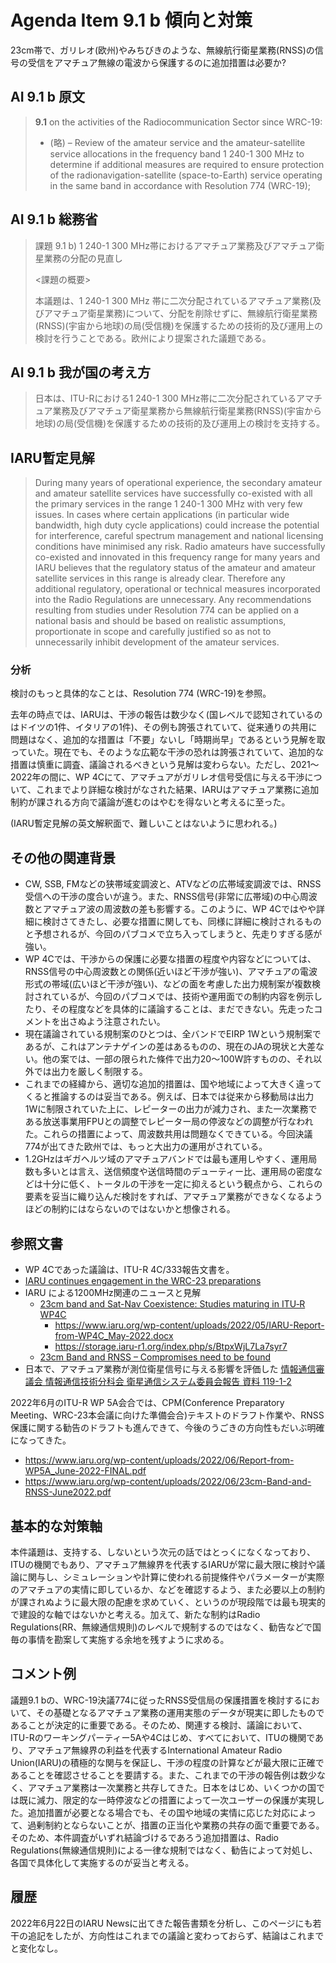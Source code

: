 # Agenda Item 9.1 b 傾向と対策
23cm帯で、ガリレオ(欧州)やみちびきのような、無線航行衛星業務(RNSS)の信号の受信をアマチュア無線の電波から保護するのに追加措置は必要か?

## AI 9.1 b 原文
> **9.1** on the activities of the Radiocommunication Sector since WRC-19:
> - (略)
> – Review of the amateur service and the amateur-satellite service allocations in the frequency band 1 240-1 300 MHz to determine if additional measures are required to ensure protection of the radionavigation-satellite (space-to-Earth) service operating in the same band in accordance with Resolution 774 (WRC-19);

## AI 9.1 b 総務省

> 課題 9.1 b) 1 240-1 300 MHz帯におけるアマチュア業務及びアマチュア衛星業務の分配の見直し
>
> <課題の概要>
>
> 本議題は、1 240-1 300 MHz 帯に二次分配されているアマチュア業務(及びアマチュア衛星業務)について、分配を削除せずに、無線航行衛星業務(RNSS)(宇宙から地球)の局(受信機)を保護するための技術的及び運用上の検討を行うことである。欧州により提案された議題である。

## AI 9.1 b 我が国の考え方
> 日本は、ITU-Rにおける1 240-1 300 MHz帯に二次分配されているアマチュア業務及びアマチュア衛星業務から無線航行衛星業務(RNSS)(宇宙から地球)の局(受信機)を保護するための技術的及び運用上の検討を支持する。

## IARU暫定見解

> During many years of operational experience, the secondary amateur and amateur satellite services have successfully co-existed with all the primary services in the range 1 240-1 300 MHz with very few issues.
> In cases where certain applications (in particular wide bandwidth, high duty cycle applications) could increase the potential for interference, careful spectrum management and national licensing conditions have minimised any risk.
> Radio amateurs have successfully co-existed and innovated in this frequency range for many years and IARU believes that the regulatory status of the amateur and amateur satellite services in this range is already clear.
> Therefore any additional regulatory, operational or technical measures incorporated into the Radio Regulations are unnecessary.
> Any recommendations resulting from studies under Resolution 774 can be applied on a national basis and should be based on realistic assumptions, proportionate in scope and carefully justified so as not to unnecessarily inhibit development of the amateur services.

### 分析
検討のもっと具体的なことは、Resolution 774 (WRC-19)を参照。

去年の時点では、IARUは、干渉の報告は数少なく(国レベルで認知されているのはドイツの1件、イタリアの1件)、その例も誇張されていて、従来通りの共用に問題はなく、追加的な措置は「不要」ないし「時期尚早」であるという見解を取っていた。現在でも、そのような広範な干渉の恐れは誇張されていて、追加的な措置は慎重に調査、議論されるべきという見解は変わらない。ただし、2021〜2022年の間に、WP 4Cにて、アマチュアがガリレオ信号受信に与える干渉について、これまでより詳細な検討がなされた結果、IARUはアマチュア業務に追加制約が課される方向で議論が進むのはやむを得ないと考えるに至った。

(IARU暫定見解の英文解釈面で、難しいことはないように思われる。)

## その他の関連背景
* CW, SSB, FMなどの狭帯域変調波と、ATVなどの広帯域変調波では、RNSS受信への干渉の度合いが違う。また、RNSS信号(非常に広帯域)の中心周波数とアマチュア波の周波数の差も影響する。このように、WP 4Cではやや詳細に検討さてきたし、必要な措置に関しても、同様に詳細に検討されるものと予想されるが、今回のパブコメで立ち入ってしまうと、先走りすぎる感が強い。
* WP 4Cでは、干渉からの保護に必要な措置の程度や内容などについては、RNSS信号の中心周波数との関係(近いほど干渉が強い)、アマチュアの電波形式の帯域(広いほど干渉が強い)、などの面を考慮した出力規制案が複数検討されているが、今回のパブコメでは、技術や運用面での制約内容を例示したり、その程度などを具体的に議論することは、まだできない。先走ったコメントを出さぬよう注意されたい。
* 現在議論されている規制案のひとつは、全バンドでEIRP 1Wという規制案であるが、これはアンテナゲインの差はあるものの、現在のJAの現状と大差ない。他の案では、一部の限られた條件で出力20〜100W許すものの、それ以外では出力を厳しく制限する。
* これまでの経緯から、適切な追加的措置は、国や地域によって大きく違ってくると推論するのは妥当である。例えば、日本では従来から移動局は出力1Wに制限されていた上に、レピーターの出力が減力され、また一次業務である放送事業用FPUとの調整でレピーター局の停波などの調整が行なわれた。これらの措置によって、周波数共用は問題なくできている。今回決議774が出てきた欧州では、もっと大出力の運用がされている。
* 1.2GHzはギガヘルツ域のアマチュアバンドでは最も運用しやすく、運用局数も多いとは言え、送信頻度や送信時間のデューティー比、運用局の密度などは十分に低く、トータルの干渉を一定に抑えるという観点から、これらの要素を妥当に織り込んだ検討をすれば、アマチュア業務ができなくなるようほどの制約にはならないのではないかと想像される。

## 参照文書
* WP 4Cであった議論は、ITU-R 4C/333報告文書を。
* [IARU continues engagement in the WRC-23 preparations](https://www.iaru-r1.org/2021/iaru-continues-engagement-in-the-wrc-23-preparations/)
* IARU による1200MHz関連のニュースと見解
  * [23cm band and Sat-Nav Coexistence: Studies maturing in ITU‑R WP4C](https://www.iaru.org/2022/23cm-band-and-sat-nav-coexistence-studies-maturing-in-itu-r-wp4c/)
    * https://www.iaru.org/wp-content/uploads/2022/05/IARU-Report-from-WP4C_May-2022.docx
    * https://storage.iaru-r1.org/index.php/s/BtpxWjL7La7syr7
  * [23cm Band and RNSS – Compromises need to be found](https://www.iaru.org/2022/23cm-band-and-rnss-compromises-need-to-be-found/)
* 日本で、アマチュア業務が測位衛星信号に与える影響を評価した [情報通信審議会 情報通信技術分科会 衛星通信システム委員会報告 資料 119-1-2](https://www.soumu.go.jp/main_content/000427597.pdf)

2022年6月のITU-R WP 5A会合では、CPM(Conference Preparatory Meeting、WRC-23本会議に向けた準備会合)テキストのドラフト作業や、RNSS保護に関する勧告のドラフトも進んできて、今後のうごきの方向性もだいぶ明確になってきた。
* https://www.iaru.org/wp-content/uploads/2022/06/Report-from-WP5A_June-2022-FINAL.pdf
* https://www.iaru.org/wp-content/uploads/2022/06/23cm-Band-and-RNSS-June2022.pdf

## 基本的な対策軸
本件議題は、支持する、しないという次元の話ではとっくになくなっており、ITUの機関でもあり、アマチュア無線界を代表するIARUが常に最大限に検討や議論に関与し、シミュレーションや計算に使われる前提條件やパラメーターが実際のアマチュアの実情に即しているか、などを確認するよう、また必要以上の制約が課されぬように最大限の配慮を求めていく、というのが現段階では最も現実的で建設的な軸ではないかと考える。加えて、新たな制約はRadio Regulations(RR、無線通信規則)のレベルで規制するのではなく、勧告などで国毎の事情を勘案して実施する余地を残すように求める。

## コメント例
議題9.1 bの、WRC-19決議774に従ったRNSS受信局の保護措置を検討するにおいて、その基礎となるアマチュア業務の運用実態のデータが現実に即したものであることが決定的に重要である。そのため、関連する検討、議論において、ITU-Rのワーキングパーティー5Aや4Cはじめ、すべてにおいて、ITUの機関であり、アマチュア無線界の利益を代表するInternational Amateur Radio Union(IARU)の積極的な関与を保証し、干渉の程度の計算などが最大限に正確であることを確認させることを要請する。また、これまでの干渉の報告例は数少なく、アマチュア業務は一次業務と共存してきた。日本をはじめ、いくつかの国では既に減力、限定的な一時停波などの措置によって一次ユーザーの保護が実現した。追加措置が必要となる場合でも、その国や地域の実情に応じた対応によって、過剰制約とならないことが、措置の正当化や業務の共存の面で重要である。そのため、本件調査がいずれ結論づけるであろう追加措置は、Radio Regulations(無線通信規則)による一律な規制ではなく、勧告によって対処し、各国で具体化して実施するのが妥当と考える。

## 履歴
2022年6月22日のIARU Newsに出てきた報告書類を分析し、このページにも若干の追記をしたが、方向性はこれまでの議論と変わっておらず、結論はこれまでと変化なし。